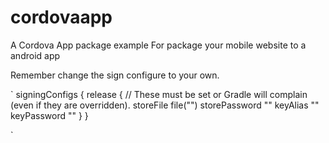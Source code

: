 # cordovaapp
A Cordova App package example 
For  package your mobile website to a android app

Remember change the sign configure to your own.

`
       signingConfigs {
            release {
                // These must be set or Gradle will complain (even if they are overridden).
                storeFile file("")
                storePassword ""
                keyAlias ""
                keyPassword ""
            }
        }

`
